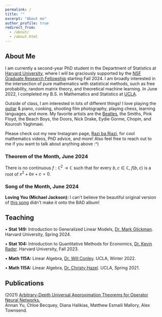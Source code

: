 ```yaml
---
permalink: /
title: ""
excerpt: "About me"
author_profile: true
redirect_from: 
  - /about/
  - /about.html
---
```

## About Me

I am currently a second-year PhD student in the Department of Statistics at [Harvard University](https://statistics.fas.harvard.edu/), where I will be graciously supported by the [NSF Graduate Research Fellowship](https://www.nsfgrfp.org/) starting Fall 2024. I am broadly interested in the intersection of pure mathematics with statistical methods, such as free probability, random matrix theory, and theoretical machine learning. In June 2022, I completed my B.S. in Mathematics and Statistics at [UCLA](https://ww3.math.ucla.edu/).

Outside of class, I am interested in lots of different things! I love playing the [guitar](https://mattesmaili.github.io/files/guitar.png) & piano, cooking, shooting film photography, playing chess, learning languages, and more. My favorite artists are the [Beatles](https://open.spotify.com/playlist/07ZKf7841juhmGlI6LMfBd?si=4511ac89f1d14618), the Smiths, Pink Floyd, the Beach Boys, the Doors, Nick Drake, Eydie Gorme, Chopin, and Kourosh Yaghmaei.

Please check out my new Instagram page, [Razi ba Riazi](https://www.instagram.com/razibariazi), for cool mathematics videos, PhD advice, and more! Also feel free to reach out to me if you want to talk about anything above :^)

### Theorem of the Month, June 2024

There is no continuous $f: \mathbb{C}^2 \to \mathbb{C}$ such that for every $b, c \in \mathbb{C}$, $f(b, c)$ is a root of $x^2 + bx + c = 0$. 

### Song of the Month, June 2024

**Loving You (Michael Jackson):** I can't believe the beautiful original version of [this song](https://open.spotify.com/track/5Yo0Jz7YDAEPKsklNfQTA6?si=f90c52e5876f4107) didn't make it onto the BAD album!

## Teaching
• **Stat 149:** Introduction to Generalized Linear Models, [Dr. Mark Glickman](http://www.glicko.net/). Harvard University, Spring 2024.

• **Stat 104:** Introduction to Quantitative Methods for Economics, [Dr. Kevin Rader](https://statistics.fas.harvard.edu/people/kevin-rader). Harvard University, Fall 2023.

• **Math 115A:** Linear Algebra, [Dr. Will Conley](https://www.math.ucla.edu/~wconley/). UCLA, Winter 2022.

• **Math 115A:** Linear Algebra, [Dr. Christy Hazel](https://christyhazel.github.io/). UCLA, Spring 2021.

## Publications

(2021) [Arbitrary-Depth Universal Approximation Theorems for Operator Neural Networks.](https://arxiv.org/abs/2109.11354)  
Annan Yu, Chloe Becquey, Diana Halikias, Matthew Esmaili Mallory, Alex Townsend.

